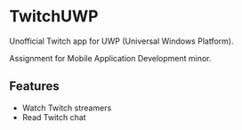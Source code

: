 # TwitchUWP
Unofficial Twitch app for UWP (Universal Windows Platform).

Assignment for Mobile Application Development minor.

## Features
- Watch Twitch streamers
- Read Twitch chat

